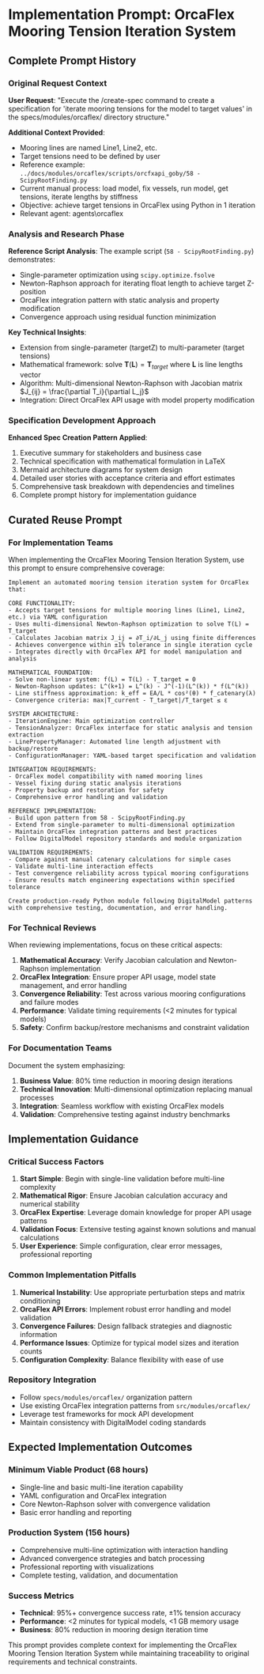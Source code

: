 # Implementation Prompt: OrcaFlex Mooring Tension Iteration System

## Complete Prompt History

### Original Request Context
**User Request**: "Execute the /create-spec command to create a specification for 'iterate mooring tensions for the model to target values' in the specs/modules/orcaflex/ directory structure."

**Additional Context Provided**:
- Mooring lines are named Line1, Line2, etc.
- Target tensions need to be defined by user
- Reference example: `../docs/modules/orcaflex/scripts/orcfxapi_goby/58 - ScipyRootFinding.py`
- Current manual process: load model, fix vessels, run model, get tensions, iterate lengths by stiffness
- Objective: achieve target tensions in OrcaFlex using Python in 1 iteration
- Relevant agent: agents\\orcaflex

### Analysis and Research Phase
**Reference Script Analysis**: The example script (`58 - ScipyRootFinding.py`) demonstrates:
- Single-parameter optimization using `scipy.optimize.fsolve`
- Newton-Raphson approach for iterating float length to achieve target Z-position
- OrcaFlex integration pattern with static analysis and property modification
- Convergence approach using residual function minimization

**Key Technical Insights**:
- Extension from single-parameter (targetZ) to multi-parameter (target tensions)
- Mathematical framework: solve $\mathbf{T}(\mathbf{L}) = \mathbf{T}_{target}$ where $\mathbf{L}$ is line lengths vector
- Algorithm: Multi-dimensional Newton-Raphson with Jacobian matrix $J_{ij} = \frac{\partial T_i}{\partial L_j}$
- Integration: Direct OrcaFlex API usage with model property modification

### Specification Development Approach
**Enhanced Spec Creation Pattern Applied**:
1. Executive summary for stakeholders and business case
2. Technical specification with mathematical formulation in LaTeX
3. Mermaid architecture diagrams for system design
4. Detailed user stories with acceptance criteria and effort estimates
5. Comprehensive task breakdown with dependencies and timelines
6. Complete prompt history for implementation guidance

## Curated Reuse Prompt

### For Implementation Teams

When implementing the OrcaFlex Mooring Tension Iteration System, use this prompt to ensure comprehensive coverage:

```
Implement an automated mooring tension iteration system for OrcaFlex that:

CORE FUNCTIONALITY:
- Accepts target tensions for multiple mooring lines (Line1, Line2, etc.) via YAML configuration
- Uses multi-dimensional Newton-Raphson optimization to solve T(L) = T_target
- Calculates Jacobian matrix J_ij = ∂T_i/∂L_j using finite differences
- Achieves convergence within ±1% tolerance in single iteration cycle
- Integrates directly with OrcaFlex API for model manipulation and analysis

MATHEMATICAL FOUNDATION:
- Solve non-linear system: f(L) = T(L) - T_target = 0
- Newton-Raphson updates: L^(k+1) = L^(k) - J^(-1)(L^(k)) * f(L^(k))
- Line stiffness approximation: k_eff = EA/L * cos²(θ) * f_catenary(λ)
- Convergence criteria: max|T_current - T_target|/T_target ≤ ε

SYSTEM ARCHITECTURE:
- IterationEngine: Main optimization controller
- TensionAnalyzer: OrcaFlex interface for static analysis and tension extraction
- LinePropertyManager: Automated line length adjustment with backup/restore
- ConfigurationManager: YAML-based target specification and validation

INTEGRATION REQUIREMENTS:
- OrcaFlex model compatibility with named mooring lines
- Vessel fixing during static analysis iterations
- Property backup and restoration for safety
- Comprehensive error handling and validation

REFERENCE IMPLEMENTATION:
- Build upon pattern from 58 - ScipyRootFinding.py
- Extend from single-parameter to multi-dimensional optimization
- Maintain OrcaFlex integration patterns and best practices
- Follow DigitalModel repository standards and module organization

VALIDATION REQUIREMENTS:
- Compare against manual catenary calculations for simple cases
- Validate multi-line interaction effects
- Test convergence reliability across typical mooring configurations
- Ensure results match engineering expectations within specified tolerance

Create production-ready Python module following DigitalModel patterns with comprehensive testing, documentation, and error handling.
```

### For Technical Reviews

When reviewing implementations, focus on these critical aspects:

1. **Mathematical Accuracy**: Verify Jacobian calculation and Newton-Raphson implementation
2. **OrcaFlex Integration**: Ensure proper API usage, model state management, and error handling
3. **Convergence Reliability**: Test across various mooring configurations and failure modes
4. **Performance**: Validate timing requirements (&lt;2 minutes for typical models)
5. **Safety**: Confirm backup/restore mechanisms and constraint validation

### For Documentation Teams

Document the system emphasizing:

1. **Business Value**: 80% time reduction in mooring design iterations
2. **Technical Innovation**: Multi-dimensional optimization replacing manual processes
3. **Integration**: Seamless workflow with existing OrcaFlex models
4. **Validation**: Comprehensive testing against industry benchmarks

## Implementation Guidance

### Critical Success Factors
1. **Start Simple**: Begin with single-line validation before multi-line complexity
2. **Mathematical Rigor**: Ensure Jacobian calculation accuracy and numerical stability
3. **OrcaFlex Expertise**: Leverage domain knowledge for proper API usage patterns
4. **Validation Focus**: Extensive testing against known solutions and manual calculations
5. **User Experience**: Simple configuration, clear error messages, professional reporting

### Common Implementation Pitfalls
1. **Numerical Instability**: Use appropriate perturbation steps and matrix conditioning
2. **OrcaFlex API Errors**: Implement robust error handling and model validation
3. **Convergence Failures**: Design fallback strategies and diagnostic information
4. **Performance Issues**: Optimize for typical model sizes and iteration counts
5. **Configuration Complexity**: Balance flexibility with ease of use

### Repository Integration
- Follow `specs/modules/orcaflex/` organization pattern
- Use existing OrcaFlex integration patterns from `src/modules/orcaflex/`
- Leverage test frameworks for mock API development
- Maintain consistency with DigitalModel coding standards

## Expected Implementation Outcomes

### Minimum Viable Product (68 hours)
- Single-line and basic multi-line iteration capability
- YAML configuration and OrcaFlex integration
- Core Newton-Raphson solver with convergence validation
- Basic error handling and reporting

### Production System (156 hours)
- Comprehensive multi-line optimization with interaction handling
- Advanced convergence strategies and batch processing
- Professional reporting with visualizations
- Complete testing, validation, and documentation

### Success Metrics
- **Technical**: 95%+ convergence success rate, ±1% tension accuracy
- **Performance**: &lt;2 minutes for typical models, &lt;1 GB memory usage
- **Business**: 80% reduction in mooring design iteration time

This prompt provides complete context for implementing the OrcaFlex Mooring Tension Iteration System while maintaining traceability to original requirements and technical constraints.